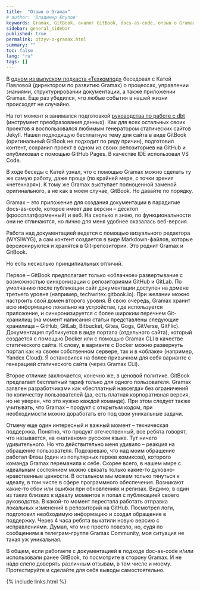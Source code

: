 ```yaml
---
title:  "Отзыв о Gramax"
# author: 'Владимир Юсупов'
keywords: Gramax, GitBook, аналог GitBook, docs-as-code, отзыв о Gramax
sidebar: general_sidebar
published: true
permalink: otzyv-o-gramax.html
summary: ""
toc: false
lang: "ru"
tags: []
---
```


В [одном из выпуском подкаста «Техкомпод»](https://techcommpod.ru/vypusk-24-beseda-s-ekaterinoi-pavlovoi/) беседовал с Катей Павловой (директором по развитию Gramax) о процессах, управлении знаниями, структурировании документации, а также приложении Gramax. Еще раз убедился, что любые события в нашей жизни происходят не случайно.

<!--more-->

На тот момент я занимался подготовкой [руководства по работе с dbt](https://dwh-book.ru/) (инструмент преобразования данных). Как для всех остальных своих проектов я воспользовался любимым генератором статических сайтов Jekyll. Нашел подходящую бесплатную тему для сайта в виде GitBook (оригинальный GitBook не подходит по ряду причин), подготовил контент, сохранил проект в одном из своих репозиториев на GitHub и опубликовал с помощью GitHub Pages. В качестве IDE использовал VS Code.

В ходе беседы с Катей узнал, что с помощью Gramax можно сделать ту же самую работу, даже проще (по крайней мере, с точки зрения «нетехнаря»). К тому же Gramax выступает полноценной заменой оригинального, а не как в моем случае, GitBook. Но давайте по порядку.

Gramax – это приложение для создания документации в парадигме docs-as-code, которое имеет две версии – десктоп (кроссплатформенный) и веб. На сколько я знаю, по функциональности они не отличаются, но лично для меня удобнее оказалась веб-версия.

Работа над документацией ведется с помощью визуального редактора (WYSIWYG), а сам контент создается в виде Markdown-файлов, которые версионируются и хранятся в Git-репозитории. Это роднит Gramax и GitBook. 

Но есть несколько принципиальных отличий. 

Первое – GitBook предполагает только «облачное» развертывание с возможностью синхронизации c репозиториями GitHub и GitLab. По умолчанию после публикации сайт документации доступен на домене третьего уровня (например, techwritex.gitbook.io). При желании можно настроить свой домен второго уровня. В свою очередь, Gramax хранит всю информацию локально на устройстве, где используется приложение, и синхронизируется с более широким перечнем Git-хранилищ (на момент написания статьи представлены следующие хранилища – GitHub, GitLab, Bitbucket, Gitea, Gogs, GitVerse, GitFlic). Документация публикуется в виде портала (отдельного сайта), который создается с помощью Docker или с помощью Gramax CLI в качестве статического сайта. К слову, в варианте с Docker можно развернуть портал как на своем собственном сервере, так и в «облаке» (например, Yandex Cloud). Я остановился на более привычном для себя варианте с генерацией статического сайта (через Gramax CLI).

Второе отличие заключается, конечно же, в ценовой политике. GitBook предлагает бесплатный тариф только для одного пользователя. Gramax заявлен разработчиками как «бесплатный навсегда» без ограничений по количеству пользователей (да, есть платная корпоративная версия, но не уверен, что это нужно каждой команде). При этом следует также учитывать, что Gramax – продукт с открытым кодом, при необходимости можно доработать его под свои уникальные задачи.  

Отмечу еще один интересный и важный момент – техническая поддержка. Понятно, что продукт отечественный, все ребята говорят, что называется, на «нативном» русском языке. Тут ничего удивительного. Но что действительно меня удивило – реакция на обращение пользователя. Подозреваю, что над моим обращение работал Флэш (один из популярных героев комиксов), которого команда Gramax переманила к себе. Скорее всего, в нашем мире с идеальным состоянием можно связать только какие-то духовно-нравственные ценности. В остальном мы можем только тянуться к идеалу, в том числе в сфере программного обеспечения. Возникают какие-то сбои или ошибки при обновлениях и релизах. Видимо, в один из таких близких к идеалу моментов я попал с публикацией своего руководства. В какой-то момент перестала работать отправка локальных изменений в репозиторий на GitHub. Посмотрел логи, подготовил необходимую информацию и создал обращение в поддержку. Через 4 часа ребята выкатили новую версию с исправлениями. Думал, что мне просто повезло, но, судя по сообщениям в телеграм-группе Gramax Community, моя ситуация не такая уж уникальная.

В общем, если работаете с документацией в подходе doc-as-code и/или использовали ранее GitBook, то посмотрите в сторону Gramax. И не надо слепо доверять различным отзывам, в том числе и моему. Протестируйте и сделайте для себя выводы самостоятельно.


{% include links.html %}
